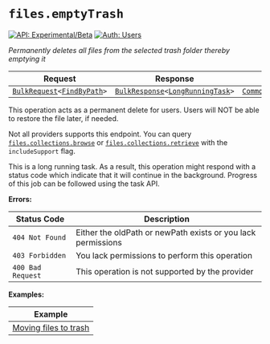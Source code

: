 # `files.emptyTrash`

[![API: Experimental/Beta](https://img.shields.io/static/v1?label=API&message=Experimental/Beta&color=orange&style=flat-square)](/docs/developer-guide/core/api-conventions.md)
[![Auth: Users](https://img.shields.io/static/v1?label=Auth&message=Users&color=informational&style=flat-square)](/docs/developer-guide/core/types.md#role)


_Permanently deletes all files from the selected trash folder thereby emptying it_

| Request | Response | Error |
|---------|----------|-------|
|<code><a href='/docs/reference/dk.sdu.cloud.calls.BulkRequest.md'>BulkRequest</a>&lt;<a href='#findbypath'>FindByPath</a>&gt;</code>|<code><a href='/docs/reference/dk.sdu.cloud.calls.BulkResponse.md'>BulkResponse</a>&lt;<a href='#longrunningtask'>LongRunningTask</a>&gt;</code>|<code><a href='/docs/reference/dk.sdu.cloud.CommonErrorMessage.md'>CommonErrorMessage</a></code>|

This operation acts as a permanent delete for users. Users will NOT be able to restore the file 
later, if needed. 

Not all providers supports this endpoint. You can query [`files.collections.browse`](/docs/reference/files.collections.browse.md) 
or [`files.collections.retrieve`](/docs/reference/files.collections.retrieve.md)  with the `includeSupport` flag.

This is a long running task. As a result, this operation might respond with a status code which indicate
that it will continue in the background. Progress of this job can be followed using the task API.

__Errors:__

| Status Code | Description |
|-------------|-------------|
| `404 Not Found` | Either the oldPath or newPath exists or you lack permissions |
| `403 Forbidden` | You lack permissions to perform this operation |
| `400 Bad Request` | This operation is not supported by the provider |

__Examples:__

| Example |
|---------|
| [Moving files to trash](/docs/reference/files_empty_trash_folder.md) |

